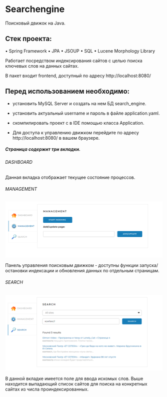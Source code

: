 # Searchengine

Поисковый движок на Java.

## Стек проекта:

• Spring Framework 
• JPA 
• JSOUP 
• SQL 
• Lucene Morphology Library 

Работает посредством индексирования сайтов с целью поиска ключевых слов на данных сайтах.

В пакет входит frontend, доступный по адресу http://localhost:8080/

## Перед использованием необходимо:

-  установить MySQL Server и создать на нем БД search_engine.

-  установить актуальный username и пароль в файле application.yaml.

-  скомпилировать проект с в IDE помощью класса Application.

-  Для доступа к управлению движком перейдите по адресу http://localhost:8080/  в вашем браузере.

##### Страница содержит три вкладки.

###### DASHBOARD


Данная вкладка отображает текущее состояние процессов.

###### MANAGEMENT
![Image alt](https://github.com/AlxndrKatz/SearchEngine/blob/main/readme/management.png)

Панель управления поисковым движком - доступны функции запуска/остановки индексации и обновления данных по отдельным страницам.

###### SEARCH
![Image alt](https://github.com/AlxndrKatz/SearchEngine/blob/main/readme/search.png)

В данной вкладке имеется поле для ввода искомых слов. Выше находится выпадающий список сайтов для поиска на конкретных сайтах из числа проиндексированных.

